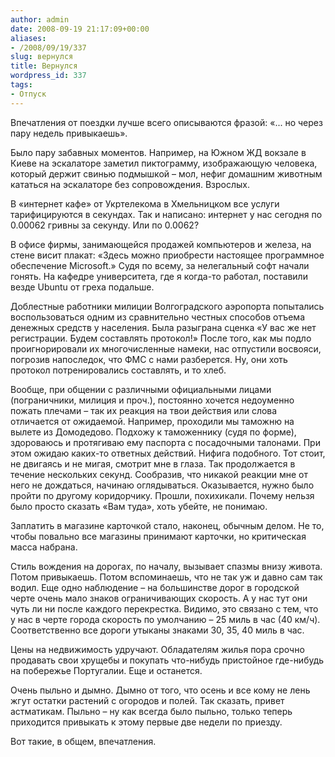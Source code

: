 ```yaml
---
author: admin
date: 2008-09-19 21:17:09+00:00
aliases:
- /2008/09/19/337
slug: вернулся
title: Вернулся
wordpress_id: 337
tags:
- Отпуск
---
```


Впечатления от поездки лучше всего описываются фразой: «... но через пару недель привыкаешь». 

Было пару забавных моментов. Например, на Южном ЖД вокзале в Киеве на эскалаторе заметил пиктограмму, изображающую человека, который держит свинью подмышкой – мол, нефиг домашним животным кататься на эскалаторе без сопровождения. Взрослых. 

<!--more-->В «интернет кафе» от Укртелекома в Хмельницком все услуги тарифицируются в секундах. Так и написано: интернет у нас сегодня по 0.00062 гривны за секунду. Или по 0.0062?
В офисе фирмы, занимающейся продажей компьютеров и железа, на стене висит плакат: «Здесь можно приобрести настоящее программное обеспечение Microsoft.» Судя по всему, за нелегальный софт начали гонять. На кафедре университета, где я когда-то работал, поставили везде Ubuntu от греха подальше.

Доблестные работники милиции Волгоградского аэропорта попытались воспользоваться одним из сравнительно честных способов отъема денежных средств у населения. Была разыграна сценка «У вас же нет регистрации. Будем составлять протокол!» После того, как мы подло проигнорировали их многочисленные намеки, нас отпустили восвояси, погрозив напоследок, что ФМС с нами разберется. Ну, они хоть протокол потренировались составлять, и то хлеб.

Вообще, при общении с различными официальными лицами (пограничники, милиция и проч.), постоянно хочется недоуменно пожать плечами – так их реакция на твои действия или слова отличается от ожидаемой. Например, проходили мы таможню на вылете из Домодедово. Подхожу к таможеннику (судя по форме), здороваюсь и протягиваю ему паспорта с посадочными талонами. При этом ожидаю каких-то ответных действий. Нифига подобного. Тот стоит, не двигаясь и не мигая, смотрит мне в глаза. Так продолжается в течение нескольких секунд. Сообразив, что никакой реакции мне от него не дождаться, начинаю оглядываться. Оказывается, нужно было пройти по другому коридорчику. Прошли, похихикали. Почему нельзя было просто сказать «Вам туда», хоть убейте, не понимаю.

Заплатить в магазине карточкой стало, наконец, обычным делом. Не то, чтобы повально все магазины принимают карточки, но критическая масса набрана.

Стиль вождения на дорогах, по началу, вызывает спазмы внизу живота. Потом привыкаешь. Потом вспоминаешь, что не так уж и давно сам так водил. Еще одно наблюдение – на большинстве дорог в городской черте очень мало знаков ограничивающих скорость. А у нас тут они чуть ли ни после каждого перекрестка. Видимо, это связано с тем, что у нас в черте города скорость по умолчанию – 25 миль в час (40 км/ч). Соответственно все дороги утыканы знаками 30, 35, 40 миль в час. 

Цены на недвижимость удручают. Обладателям жилья пора срочно продавать свои хрущебы и покупать что-нибудь пристойное где-нибудь на побережье Португалии. Еще и останется.

Очень пыльно и дымно. Дымно от того, что осень и все кому не лень жгут остатки растений с огородов и полей. Так сказать, привет астматикам. Пыльно – ну как всегда было пыльно, только теперь приходится привыкать к этому первые две недели по приезду. 

Вот такие, в общем, впечатления. 
